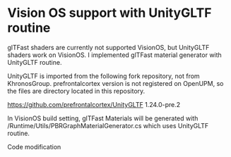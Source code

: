 # Vision OS support with UnityGLTF routine

glTFast shaders are currently not supported VisionOS, but UnityGLTF shaders work on VisionOS. I implemented glTFast material generator with UnityGLTF routine.

UnityGLTF is imported from the following fork repository, not from KhronosGroup. prefrontalcortex version is not registered on OpenUPM, so the files are directory located in this repository.

https://github.com/prefrontalcortex/UnityGLTF
1.24.0-pre.2

In VisionOS build setting, glTFast Materials will be generated with
/Runtime/Utils/PBRGraphMaterialGenerator.cs
which uses UnityGLTF routine.

Code modification
